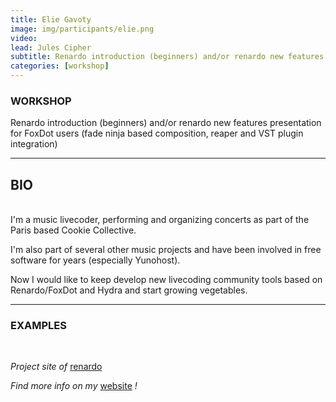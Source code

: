 ```yaml
---
title: Elie Gavoty
image: img/participants/elie.png
video:
lead: Jules Cipher
subtitle: Renardo introduction (beginners) and/or renardo new features presentation for FoxDot users
categories: [workshop]
---
```


### WORKSHOP

Renardo introduction (beginners) and/or renardo new features presentation for
FoxDot users (fade ninja based composition, reaper and VST plugin integration)

---

## BIO
<br>
I'm a music livecoder, performing and organizing concerts as part of the Paris
based Cookie Collective.

I'm also part of several other music projects and have been involved in
free software for years (especially Yunohost).

Now I would like to keep develop new livecoding community tools based on
Renardo/FoxDot and Hydra and start growing vegetables.

---

### EXAMPLES

<br>

*Project site of* <a href="https://github.com/e-lie/renardo" target="_blank">renardo</a>

*Find more info on my* <a href="https://eliegavoty.xyz/" target="_blank">website</a> *!*
